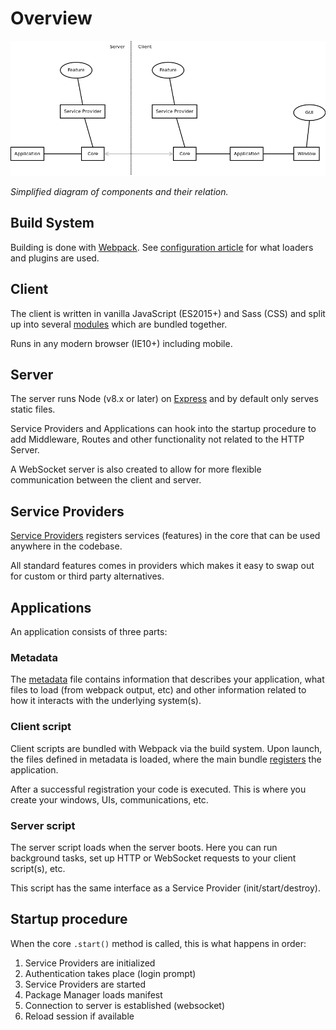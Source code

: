 # Overview

![Overview Diagram](overview.png)

*Simplified diagram of components and their relation.*

## Build System

Building is done with [Webpack](https://webpack.js.org/). See [configuration article](config/README.md#webpack) for what loaders and plugins are used.

## Client

The client is written in vanilla JavaScript (ES2015+) and Sass (CSS) and split up into several [modules](resource/official/README.md) which are bundled together.

Runs in any modern browser (IE10+) including mobile.

## Server

The server runs Node (v8.x or later) on [Express](https://expressjs.com/) and by default only serves static files.

Service Providers and Applications can hook into the startup procedure to add Middleware, Routes and other functionality not related to the HTTP Server.

A WebSocket server is also created to allow for more flexible communication between the client and server.

## Service Providers

[Service Providers](tutorial/provider/README.md) registers services (features) in the core that can be used anywhere in the codebase.

All standard features comes in providers which makes it easy to swap out for custom or third party alternatives.

## Applications

An application consists of three parts:

### Metadata

The [metadata](tutorial/application/README.md#metadata) file contains information that describes your application, what files to load (from webpack output, etc) and other information related to how it interacts with the underlying system(s).

### Client script

Client scripts are bundled with Webpack via the build system. Upon launch, the files defined in metadata is loaded, where the main bundle [registers](tutorial/application/README.md) the application.

After a successful registration your code is executed. This is where you create your windows, UIs, communications, etc.

### Server script

The server script loads when the server boots. Here you can run background tasks, set up HTTP or WebSocket requests to your client script(s), etc.

This script has the same interface as a Service Provider (init/start/destroy).

## Startup procedure

When the core `.start()` method is called, this is what happens in order:

1. Service Providers are initialized
2. Authentication takes place (login prompt)
3. Service Providers are started
4. Package Manager loads manifest
5. Connection to server is established (websocket)
6. Reload session if available
